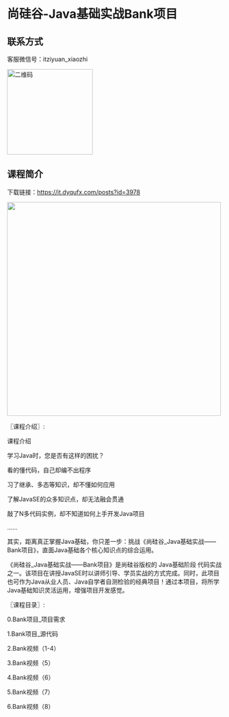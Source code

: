 # 尚硅谷-Java基础实战Bank项目

## 联系方式

客服微信号：itziyuan_xiaozhi

<img src="https://ziyuanyun.oss-cn-guangzhou.aliyuncs.com/common/20240614073449/666b82192834a.jpg" width="200" height="200" alt="二维码">

## 课程简介

下载链接：https://it.dyqufx.com/posts?id=3978

<img src="https://ziyuanyun.oss-cn-guangzhou.aliyuncs.com/yun/20240515185535/664494a7a477e.jpg" width="500" alt="">

  〖课程介绍〗:

 课程介绍

  学习Java时，您是否有这样的困扰？

  看的懂代码，自己却编不出程序

  习了继承、多态等知识，却不懂如何应用

  了解JavaSE的众多知识点，却无法融会贯通

  敲了N多代码实例，却不知道如何上手开发Java项目

  &#8230;&#8230;

  其实，距离真正掌握Java基础，你只差一步：挑战《尚硅谷_Java基础实战——Bank项目》，直面Java基础各个核心知识点的综合运用。

  《尚硅谷_Java基础实战——Bank项目》是尚硅谷版权的 Java基础阶段 代码实战之一。该项目在讲授JavaSE时以讲师引导、学员实战的方式完成。同时，此项目也可作为Java从业人员、Java自学者自测检验的经典项目！通过本项目，将所学Java基础知识灵活运用，增强项目开发感觉。

 〖课程目录〗:

   0.Bank项目_项目需求 

  1.Bank项目_源代码 

  2.Bank视频（1-4）

  3.Bank视频（5） 

  4.Bank视频（6） 

  5.Bank视频（7） 

  6.Bank视频（8）

  